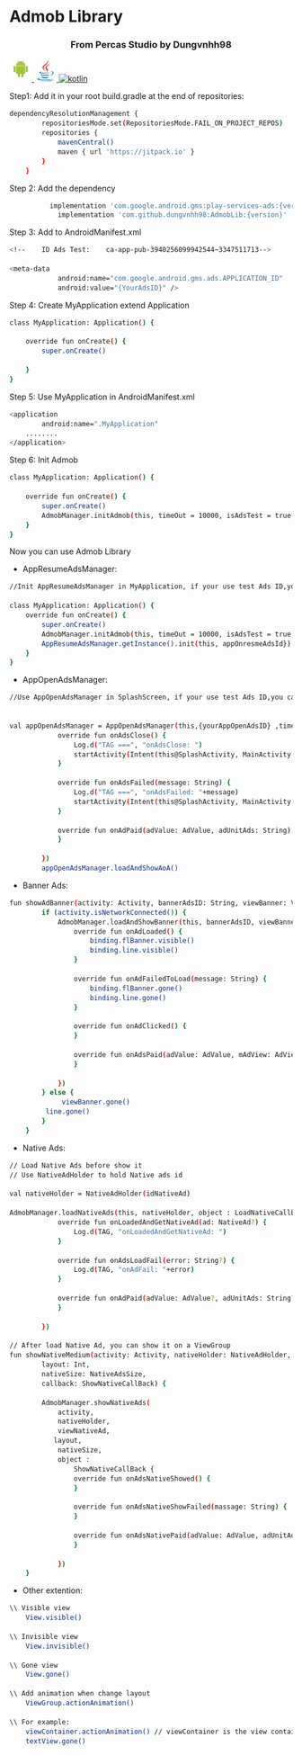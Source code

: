 # Admob Library
<h3 align="center">From Percas Studio by Dungvnhh98</h3>

<p align="left"> <a href="https://developer.android.com" target="_blank" rel="noreferrer"> <img src="https://raw.githubusercontent.com/devicons/devicon/master/icons/android/android-original-wordmark.svg" alt="android" width="40" height="40"/> </a> <a href="https://www.java.com" target="_blank" rel="noreferrer"> <img src="https://raw.githubusercontent.com/devicons/devicon/master/icons/java/java-original.svg" alt="java" width="40" height="40"/> </a> <a href="https://kotlinlang.org" target="_blank" rel="noreferrer"> <img src="https://www.vectorlogo.zone/logos/kotlinlang/kotlinlang-icon.svg" alt="kotlin" width="40" height="40"/> </a> </p>

Step1: Add it in your root build.gradle at the end of repositories:
```bash
dependencyResolutionManagement {
		repositoriesMode.set(RepositoriesMode.FAIL_ON_PROJECT_REPOS)
		repositories {
			mavenCentral()
			maven { url 'https://jitpack.io' }
		}
	}
```

Step 2: Add the dependency
```bash
          implementation 'com.google.android.gms:play-services-ads:{version}'
	        implementation 'com.github.dungvnhh98:AdmobLib:{version}'
```


Step 3: Add to AndroidManifest.xml
```bash
<!--    ID Ads Test:    ca-app-pub-3940256099942544~3347511713-->

<meta-data
            android:name="com.google.android.gms.ads.APPLICATION_ID"
            android:value="{YourAdsID}" />
```

Step 4: Create MyApplication extend Application
```bash
class MyApplication: Application() {

    override fun onCreate() {
        super.onCreate()

    }
}
```
Step 5: Use MyApplication in AndroidManifest.xml
```bash
<application
        android:name=".MyApplication"
	........
</application>
```
Step 6: Init Admob 
```bash
class MyApplication: Application() {

    override fun onCreate() {
        super.onCreate()
        AdmobManager.initAdmob(this, timeOut = 10000, isAdsTest = true, isEnableAds = true) \\change isAdsTest = false when you use live Ads ID
    }
}
```


Now you can use Admob Library


- AppResumeAdsManager:
```bash
//Init AppResumeAdsManager in MyApplication, if your use test Ads ID,you can leave the appOnresmeAdsId blank

class MyApplication: Application() {
    override fun onCreate() {
        super.onCreate()
        AdmobManager.initAdmob(this, timeOut = 10000, isAdsTest = true, isEnableAds = true)
        AppResumeAdsManager.getInstance().init(this, appOnresmeAdsId})
    }
}
```
- AppOpenAdsManager:
```bash
//Use AppOpenAdsManager in SplashScreen, if your use test Ads ID,you can leave the yourAppOpenAdsID blank


val appOpenAdsManager = AppOpenAdsManager(this,{yourAppOpenAdsID} ,timeout = 10000, object :AppOpenAdsManager.AppOpenAdsListener{
            override fun onAdsClose() {
                Log.d("TAG ===", "onAdsClose: ")
                startActivity(Intent(this@SplashActivity, MainActivity::class.java))
            }

            override fun onAdsFailed(message: String) {
                Log.d("TAG ===", "onAdsFailed: "+message)
                startActivity(Intent(this@SplashActivity, MainActivity::class.java))
            }

            override fun onAdPaid(adValue: AdValue, adUnitAds: String) {
            }

        })
        appOpenAdsManager.loadAndShowAoA()
```

- Banner Ads:
```bash
fun showAdBanner(activity: Activity, bannerAdsID: String, viewBanner: ViewGroup, line: View) {
        if (activity.isNetworkConnected()) {
            AdmobManager.loadAndShowBanner(this, bannerAdsID, viewBanner, object : BannerCallBack {
                override fun onAdLoaded() {
                    binding.flBanner.visible()
                    binding.line.visible()
                }

                override fun onAdFailedToLoad(message: String) {
                    binding.flBanner.gone()
                    binding.line.gone()
                }

                override fun onAdClicked() {
                }

                override fun onAdsPaid(adValue: AdValue, mAdView: AdView) {
                }

            })
        } else {
             viewBanner.gone()
	     line.gone()
        }
    }

```
- Native Ads:
```bash
// Load Native Ads before show it
// Use NativeAdHolder to hold Native ads id

val nativeHolder = NativeAdHolder(idNativeAd)

AdmobManager.loadNativeAds(this, nativeHolder, object : LoadNativeCallback {
            override fun onLoadedAndGetNativeAd(ad: NativeAd?) {
                Log.d(TAG, "onLoadedAndGetNativeAd: ")
            }

            override fun onAdsLoadFail(error: String?) {
                Log.d(TAG, "onAdFail: "+error)
            }

            override fun onAdPaid(adValue: AdValue?, adUnitAds: String?) {
            }

        })

// After load Native Ad, you can show it on a ViewGroup
fun showNativeMedium(activity: Activity, nativeHolder: NativeAdHolder, viewNativeAd: ViewGroup,
        layout: Int,
        nativeSize: NativeAdsSize,
        callback: ShowNativeCallBack) {

        AdmobManager.showNativeAds(
            activity,
            nativeHolder,
            viewNativeAd,
           layout,
            nativeSize,
            object :
                ShowNativeCallBack {
                override fun onAdsNativeShowed() {
                }

                override fun onAdsNativeShowFailed(massage: String) {
                }

                override fun onAdsNativePaid(adValue: AdValue, adUnitAds: String) {
                }

            })
    }

```

- Other extention:
```bash
\\ Visible view
	View.visible()

\\ Invisible view
	View.invisible()

\\ Gone view
	View.gone()

\\ Add animation when change layout
	ViewGroup.actionAnimation()

\\ For example:
	viewContainer.actionAnimation() // viewContainer is the view containing the textview
	textView.gone()
```
